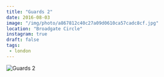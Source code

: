 ```yaml
---
title: "Guards 2"
date: 2016-08-03
image: "/img/photo/a867812c40c27a09d0610ca57cadc8cf.jpg"
location: "Broadgate Circle"
instagram: true
draft: false
tags:
 - london
---
```


![Guards 2](/img/photo/a867812c40c27a09d0610ca57cadc8cf.jpg)
